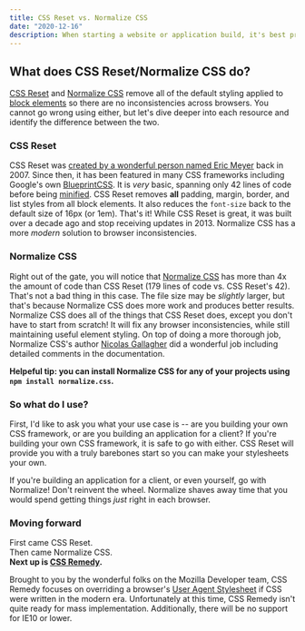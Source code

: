```yaml
---
title: CSS Reset vs. Normalize CSS
date: "2020-12-16"
description: When starting a website or application build, it's best practice to bring in a "pre-built" stylesheet that will allow you to start building your own stylesheets without any interference from styling defaults across each browser. There's a difference between Normalize and Reset, so which choice is best for your case?
---
```


## What does CSS Reset/Normalize CSS do?

[CSS Reset](http://meyerweb.com/eric/tools/css/reset/) and [Normalize CSS](https://necolas.github.io/normalize.css/) remove all of the default styling applied to [block elements](https://www.w3schools.com/htmL/html_blocks.asp) so there are no inconsistencies across browsers. You cannot go wrong using either, but let's dive deeper into each resource and identify the difference between the two.

### CSS Reset

CSS Reset was [created by a wonderful person named Eric Meyer](http://meyerweb.com/eric/thoughts/2007/04/18/reset-reasoning/) back in 2007. Since then, it has been featured in many CSS frameworks including Google's own [BlueprintCSS](http://www.blueprintcss.org/). It is *very* basic, spanning only 42 lines of code before being [minified](https://cssminifier.com/). CSS Reset removes **all** padding, margin, border, and list styles from all block elements. It also reduces the `font-size` back to the default size of 16px (or 1em). That's it! While CSS Reset is great, it was built over a decade ago and stop receiving updates in 2013. Normalize CSS has a more *modern* solution to browser inconsistencies.

### Normalize CSS

Right out of the gate, you will notice that [Normalize CSS](https://necolas.github.io/normalize.css/latest/normalize.css) has more than 4x the amount of code than CSS Reset (179 lines of code vs. CSS Reset's 42). That's not a bad thing in this case. The file size may be *slightly* larger, but that's because Normalize CSS does more work and produces better results. Normalize CSS does all of the things that CSS Reset does, except you don't have to start from scratch! It will fix any browser inconsistencies, while still maintaining useful element styling. On top of doing a more thorough job, Normalize CSS's author [Nicolas Gallagher](https://github.com/necolas) did a wonderful job including detailed comments in the documentation.

**Helpeful tip: you can install Normalize CSS for any of your projects using `npm install normalize.css`.**

### So what do I use?

First, I'd like to ask you what your use case is -- are you building your own CSS framework, or are you building an application for a client? If you're building your own CSS framework, it is safe to go with either. CSS Reset will provide you with a truly barebones start so you can make your stylesheets your own.

If you're building an application for a client, or even yourself, go with Normalize! Don't reinvent the wheel. Normalize shaves away time that you would spend getting things *just* right in each browser.

### Moving forward

First came CSS Reset.<br>
Then came Normalize CSS.<br>
**Next up is [CSS Remedy](https://github.com/jensimmons/cssremedy).**

Brought to you by the wonderful folks on the Mozilla Developer team, CSS Remedy focuses on overriding a browser's [User Agent Stylesheet](https://meiert.com/en/blog/user-agent-style-sheets/) if CSS were written in the modern era. Unfortunately at this time, CSS Remedy isn't quite ready for mass implementation. Additionally, there will be no support for IE10 or lower.